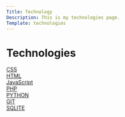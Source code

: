 ```yaml
---
Title: Technology
Description: This is my technologies page.
Template: technologies
---
```

Technologies
==========================

<div class="box bigger">
    <a href="%base_url%?technology/CSS" class="my-text">CSS</a>
</div>

<div class="box smaller">
    <a href="%base_url%?technology/HTML" class="my-text">HTML</a>
</div>

<div class="box smaller">
    <a href="%base_url%?technology/JAVASCRIPT" class="my-text">JavaScript</a>
</div>

<div class="box bigger">
    <a href="%base_url%?technology/PHP" class="my-text">PHP</a>
</div>

<div class="box python">
    <a href="%base_url%?technology/PYTHON" class="my-text">PYTHON</a>
</div>

<div class="box bigger">
    <a href="%base_url%?technology/GIT" class="my-text">GIT</a>
</div>

<div class="box smaller">
    <a href="%base_url%?technology/SQLITE" class="my-text">SQLITE</a>
</div>
